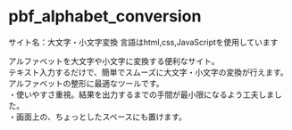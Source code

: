 # pbf_alphabet_conversion
サイト名：大文字・小文字変換
言語はhtml,css,JavaScriptを使用しています

アルファベットを大文字や小文字に変換する便利なサイト。<br>
テキスト入力するだけで、簡単でスムーズに大文字・小文字の変換が行えます。<br>
アルファベットの整形に最適なツールです。<br>
・使いやすさ重視。結果を出力するまでの手間が最小限になるよう工夫しました。<br>
・画面上の、ちょっとしたスペースにも置けます。
